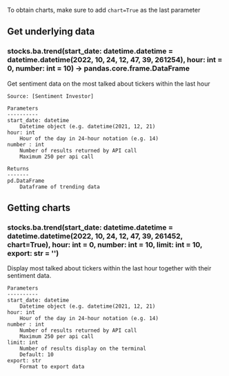 To obtain charts, make sure to add `chart=True` as the last parameter

## Get underlying data 
### stocks.ba.trend(start_date: datetime.datetime = datetime.datetime(2022, 10, 24, 12, 47, 39, 261254), hour: int = 0, number: int = 10) -> pandas.core.frame.DataFrame

Get sentiment data on the most talked about tickers
    within the last hour

    Source: [Sentiment Investor]

    Parameters
    ----------
    start_date: datetime
        Datetime object (e.g. datetime(2021, 12, 21)
    hour: int
        Hour of the day in 24-hour notation (e.g. 14)
    number : int
        Number of results returned by API call
        Maximum 250 per api call

    Returns
    -------
    pd.DataFrame
        Dataframe of trending data

## Getting charts 
### stocks.ba.trend(start_date: datetime.datetime = datetime.datetime(2022, 10, 24, 12, 47, 39, 261452, chart=True), hour: int = 0, number: int = 10, limit: int = 10, export: str = '')

Display most talked about tickers within
    the last hour together with their sentiment data.

    Parameters
    ----------
    start_date: datetime
        Datetime object (e.g. datetime(2021, 12, 21)
    hour: int
        Hour of the day in 24-hour notation (e.g. 14)
    number : int
        Number of results returned by API call
        Maximum 250 per api call
    limit: int
        Number of results display on the terminal
        Default: 10
    export: str
        Format to export data
